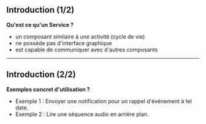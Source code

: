 ## Introduction (1/2)

**Qu'est ce qu'un Service ?**

* un composant similaire à une activité (cycle de vie)
* ne possède pas d'interface graphique
* est capable de communiquer avec d'autres composants

---

## Introduction (2/2)

**Exemples concret d'utilisation ?**

- Exemple 1 :
Envoyer une notification pour un rappel d'événement à tel date. <!-- .element: class="fragment" -->
- Exemple 2 : 
Lire une séquence audio en arrière plan. <!-- .element: class="fragment" -->